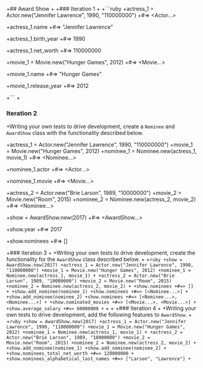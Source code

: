 +## Award Show
+
+### Iteration 1
+
+```ruby
+actress_1 = Actor.new("Jennifer Lawrence", 1990, "110000000")
+#=> <Actor...>

+actress_1.name
+#=> "Jennifer Lawrence"

+actress_1.birth_year
+#=> 1990

+actress_1.net_worth
+#=> 110000000

+movie_1 = Movie.new("Hunger Games", 2012)
+#=> <Movie...>

+movie_1.name
+#=> "Hunger Games"

+movie_1.release_year
+#=> 2012

+```
+
### Iteration 2

+Writing your own tests to drive development, create a `Nominee` and `AwardShow` class with the functionality described below.

+actress_1 = Actor.new("Jennifer Lawrence", 1990, "110000000")
+movie_1 = Movie.new("Hunger Games", 2012)
+nominee_1 = Nominee.new(actress_1, movie_1)
+#=> <Nominee...>

+nominee_1.actor
+#=> <Actor...>

+nominee_1.movie
+#=> <Movie...>

+actress_2 = Actor.new("Brie Larson", 1989, "10000000")
+movie_2 = Movie.new("Room", 2015)
+nominee_2 = Nominee.new(actress_2, movie_2)
+#=> <Nominee...>


+show = AwardShow.new(2017)
+#=> <AwardShow...>

+show.year
+#=> 2017

+show.nominees
+#=> []


+### Iteration 3
+
+Writing your own tests to drive development, create the functionality for the `AwardShow` class described below.
+
+```ruby
+show = AwardShow.new(2017)
+actress_1 = Actor.new("Jennifer Lawrence", 1990, "110000000")
+movie_1 = Movie.new("Hunger Games", 2012)
+nominee_1 = Nominee.new(actress_1, movie_1)
+
+actress_2 = Actor.new("Brie Larson", 1989, "10000000")
+movie_2 = Movie.new("Room", 2015)
+nominee_2 = Nominee.new(actress_2, movie_2)
+
+show.nominees
+#=> []
+
+show.add_nominee(nominee_1)
+show.nominees
+#=> [<Nominee...>]
+
+show.add_nominee(nominee_2)
+show.nominees
+#=> [<Nominee...>, <Nominee...>]
+
+show.nominated_movies
+#=> [<Movie...>, <Movie...>]
+
+show.average_salary
+#=> 60000000
+```
+
+
+### Iteration 4
+
+Writing your own tests to drive development, add the following features to `AwardShow`.
+
+```ruby
+show = AwardShow.new(2017)
+actress_1 = Actor.new("Jennifer Lawrence", 1990, "110000000")
+movie_1 = Movie.new("Hunger Games", 2012)
+nominee_1 = Nominee.new(actress_1, movie_1)
+
+actress_2 = Actor.new("Brie Larson", 1989, "10000000")
+movie_2 = Movie.new("Room", 2015)
+nominee_2 = Nominee.new(actress_2, movie_2)
+
+show.add_nominee(nominee_1)
+show.add_nominee(nominee_2)
+
+show.nominees_total_net_worth
+#=> 120000000
+
+show.nominees_alphabetical_last_names
+#=> ["Larson", "Lawrence"]
+```
